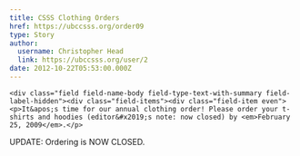 ```yaml
---
title: CSSS Clothing Orders 
href: https://ubccsss.org/order09
type: Story
author:
  username: Christopher Head
  link: https://ubccsss.org/user/2
date: 2012-10-22T05:53:00.000Z
---
```



    <div class="field field-name-body field-type-text-with-summary field-label-hidden"><div class="field-items"><div class="field-item even"><p>It&apos;s time for our annual clothing order! Please order your t-shirts and hoodies (editor&#x2019;s note: now closed) by <em>February 25, 2009</em>.</p>
<p>UPDATE: Ordering is NOW CLOSED.</p>
</div></div></div>    <footer>
          </footer>
    